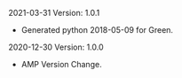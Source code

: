 2021-03-31 Version: 1.0.1
- Generated python 2018-05-09 for Green.

2020-12-30 Version: 1.0.0
- AMP Version Change.

